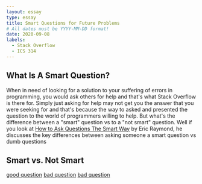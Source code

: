 ```yaml
---
layout: essay
type: essay
title: Smart Questions for Future Problems
# All dates must be YYYY-MM-DD format!
date: 2020-09-08
labels:
  - Stack Overflow
  - ICS 314
---
```


## What Is A Smart Question?

When in need of looking for a solution to your suffering of errors in programming, you would ask others for help and that's what Stack Overflow is there for. Simply just asking for help may not get you the answer that you were seeking for and that's because the way to asked and presented the question to the world of programmers willing to help. But what's the difference between a "smart" question vs to a "not smart" question. Well if you look at [How to Ask Questions The Smart Way](http://www.catb.org/esr/faqs/smart-questions.html) by Eric Raymond, he discusses the key differences between asking someone a smart question vs dumb questions

## Smart vs. Not Smart

[good question](https://stackoverflow.com/questions/63783935/python-how-to-get-the-max-value-of-dictionary-keys-in-list-of-dictionaries)
[bad question](https://stackoverflow.com/questions/63784353/php-counting-the-number-of-a-specific-word-in-an-array)
[bad question](https://stackoverflow.com/questions/13729143/python-help-again)
